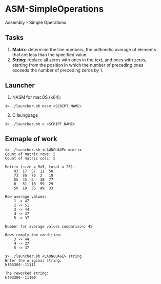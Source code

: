 # ASM-SimpleOperations

Assembly - Simple Operations

## Tasks

1. **Matrix**: determine the line numbers, the arithmetic average of elements that are less than the specified value.
2. **String**: replace all zeros with ones in the text, and ones with zeros, starting from the position in which the number of preceding ones exceeds the number of preceding zeros by 1. 

## Launcher

1. NASM for macOS (x64):

```console
$> ./launcher.sh nasm <SCRIPT_NAME>
```

2. C launguage

```console
$> ./launcher.sh c <SCRIPT_NAME>
```

## Exmaple of work

```console
$> ./launcher.sh <LAUNGUAGE> matrix
Count of matrix rows: 5
Count of matrix cols: 5

Matrix (size = 5x5, total = 25):
	93	17	57	11	58
	73	86	76	2	18
	55	45	5	38	77
	6	81	10	59	29
	50	19	35	49	33

Row average values:
	1 -> 47
	2 -> 51
	3 -> 44
	4 -> 37
	5 -> 37

Number for average values comparison: 45

Rows comply the condition:
	3 -> 44
	4 -> 37
	5 -> 37

$> ./launcher.sh <LAUNGUAGE> string
Enter the original string:
hf93300--11111

The reworked string:
hf93300--11100
```